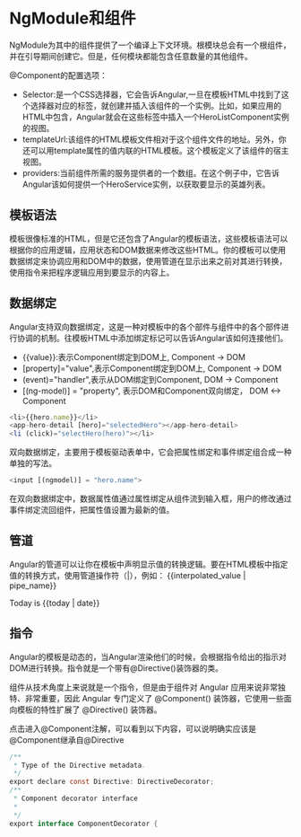 # NgModule和组件
NgModule为其中的组件提供了一个编译上下文环境。根模块总会有一个根组件，并在引导期间创建它。但是，任何模块都能包含任意数量的其他组件。

@Component的配置选项：
- Selector:是一个CSS选择器，它会告诉Angular,一旦在模板HTML中找到了这个选择器对应的标签，就创建并插入该组件的一个实例。比如，如果应用的HTML中包含<app-hero-list></app-hero-list>，Angular就会在这些标签中插入一个HeroListComponent实例的视图。
- templateUrl:该组件的HTML模板文件相对于这个组件文件的地址。另外，你还可以用template属性的值内联的HTML模板。这个模板定义了该组件的宿主视图。
- providers:当前组件所需的服务提供者的一个数组。在这个例子中，它告诉Angular该如何提供一个HeroService实例，以获取要显示的英雄列表。

## 模板语法
模板很像标准的HTML，但是它还包含了Angular的模板语法，这些模板语法可以根据你的应用逻辑，应用状态和DOM数据来修改这些HTML。你的模板可以使用数据绑定来协调应用和DOM中的数据，使用管道在显示出来之前对其进行转换，使用指令来把程序逻辑应用到要显示的内容上。

## 数据绑定
Angular支持双向数据绑定，这是一种对模板中的各个部件与组件中的各个部件进行协调的机制。往模板HTML中添加绑定标记可以告诉Angular该如何连接他们。

- {{value}}:表示Component绑定到DOM上, Component -> DOM
- [property]="value",表示Component绑定到DOM上, Component -> DOM
- (event)="handler",表示从DOM绑定到Component, DOM -> Component
- [(ng-model)] = "property", 表示DOM和Component双向绑定， DOM <-> Component

```JavaScript
<li>{{hero.name}}</li>
<app-hero-detail [hero]="selectedHero"></app-hero-detail>
<li (click)="selectHero(hero)"></li>
```

双向数据绑定，主要用于模板驱动表单中，它会把属性绑定和事件绑定组合成一种单独的写法。
```javaScript
<input [(ngmodel)] = "hero.name">
```
在双向数据绑定中，数据属性值通过属性绑定从组件流到输入框，用户的修改通过事件绑定流回组件，把属性值设置为最新的值。

## 管道
Angular的管道可以让你在模板中声明显示值的转换逻辑。要在HTML模板中指定值的转换方式，使用管道操作符（|），例如： {{interpolated_value | pipe_name}}

<p>Today is {{today | date}}</p>

## 指令
Angular的模板是动态的，当Angular渲染他们的时候，会根据指令给出的指示对DOM进行转换。指令就是一个带有@Directive()装饰器的类。

组件从技术角度上来说就是一个指令，但是由于组件对 Angular 应用来说非常独特、非常重要，因此 Angular 专门定义了 @Component() 装饰器，它使用一些面向模板的特性扩展了 @Directive() 装饰器。

点击进入@Component注解，可以看到以下内容，可以说明确实应该是@Component继承自@Directive
```java
/**
 * Type of the Directive metadata.
 */
export declare const Directive: DirectiveDecorator;
/**
 * Component decorator interface
 *
 */
export interface ComponentDecorator {
```
